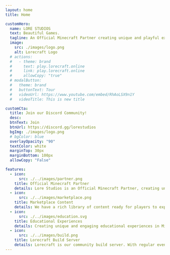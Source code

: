 ```yaml
---
layout: home
title: Home

customHero:
  name: LORE STUDIOS
  text: Beautiful Games.
  tagline: An Official Minecraft Partner creating unique and playful experiences for Minecraft Education and the Minecraft Marketplace.
  image:
    src: ./images/logo.png
    alt: Lorecraft Logo
  # actions:
  #   - theme: brand
  #     text: play.lorecraft.online
  #     link: play.lorecraft.online
  #     allowCopy: "true"
  # modalButton:
  #   theme: brand
  #   buttonText: Tour
  #   videoUrl: https://www.youtube.com/embed/RhAoLSX9n1Y
  #   videoTitle: This is new title

customCta:
  title: Join our Discord Community!
  desc:
  btnText: Join
  btnUrl: https://discord.gg/lorestudios
  bgImg: ./images/logo.png
  # bgColor: blue
  overlayOpacity: "90"
  textColor: white
  marginTop: 30px
  marginBottom: 100px
  allowCopy: "False"

features:
  - icon:
      src: ./../images/partner.png
    title: Official Minecraft Partner
    details: Lore Studios is an Official Minecraft Partner, creating unique experiences for Minecraft, Minecraft Education, and Minecraft Java.
  - icon:
      src: ./../images/marketplace.png
    title: Marketplace Content
    details: We have a rich library of content ready for players to explore and enjoy, and more content being created by our passionate team of creators!
  - icon:
      src: ./../images/education.svg
    title: Educational Experiences
    details: Creating unique and engaging educational experiences in Minecraft for learners around the world is what we love to do, and was the start of our journey.
  - icon:
      src: ./../images/build.png
    title: Lorecraft Build Server
    details: Lorecraft is our community build server. With regular events and crazy large building spaces, it is a haven for creativity and imagination!
---
```

